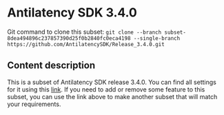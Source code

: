 # Antilatency SDK 3.4.0

Git command to clone this subset: `git clone --branch subset-8dea494896c237857390d25f0b2840fc0eca4198 --single-branch https://github.com/AntilatencySDK/Release_3.4.0.git`

## Content description

This is a subset of Antilatency SDK release 3.4.0. You can find all settings for it using this [link](https://developers.antilatency.com/Sdk/Configurator_en.html#{"Language":"CPlusPlus","Libraries":{"AltEnvironmentSelector":false,"AltTracking":true,"Bracer":true,"DeviceNetwork":true,"HardwareExtensionInterface":true,"RadioMetrics":true,"StorageClient":true,"TrackingAlignment":true},"OS":{"Android":{"aar":true},"Linux":{"aarch64-linux-gnu":true,"arm-linux-gnueabihf":true,"x86_64":true},"WindowsDesktop":{"x64":true,"x86":true},"WindowsUWP":{"arm64-v8a":true,"armeabi-v7a":true,"x64":false}},"Release":"3.4.0","Target":"Native","TargetSettings":{"Exceptions":true,"MathTypes":"Default"}}). If you need to add or remove some feature to this subset, you can use the link above to make another subset that will match your requirements.
